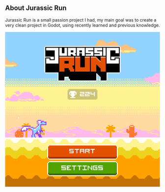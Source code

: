 ## About Jurassic Run
 Jurassic Run is a small passion project I had, my main goal was to create a very clean project in Godot, using recently learned and previous knowledge.

![The game's main menu](screenshots/main_menu.png)